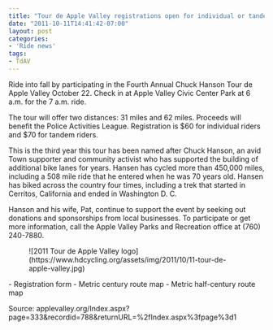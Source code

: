 ```yaml
---
title: "Tour de Apple Valley registrations open for individual or tandem riders"
date: "2011-10-11T14:41:42-07:00"
layout: post
categories:
- 'Ride news'
tags:
- TdAV
---
```


Ride into fall by participating in the Fourth Annual Chuck Hanson Tour de Apple Valley October 22. Check in at Apple Valley Civic Center Park at 6 a.m. for the 7 a.m. ride.

The tour will offer two distances: 31 miles and 62 miles. Proceeds will benefit the Police Activities League. Registration is $60 for individual riders and $70 for tandem riders.

This is the third year this tour has been named after Chuck Hanson, an avid Town supporter and community activist who has supported the building of additional bike lanes for years. Hansen has cycled more than 450,000 miles, including a 508 mile ride that he entered when he was 70 years old. Hansen has biked across the country four times, including a trek that started in Cerritos, California and ended in Washington D. C.

Hanson and his wife, Pat, continue to support the event by seeking out donations and sponsorships from local businesses. To participate or get more information, call the Apple Valley Parks and Recreation office at (760) 240-7880.

<figure class="wp-block-image">![2011 Tour de Apple Valley logo](https://www.hdcycling.org/assets/img/2011/10/11-tour-de-apple-valley.jpg)</figure>- Registration form
- Metric century route map
- Metric half-century route map

Source: applevalley.org/Index.aspx?page=333&amp;recordid=788&amp;returnURL=%2fIndex.aspx%3fpage%3d1